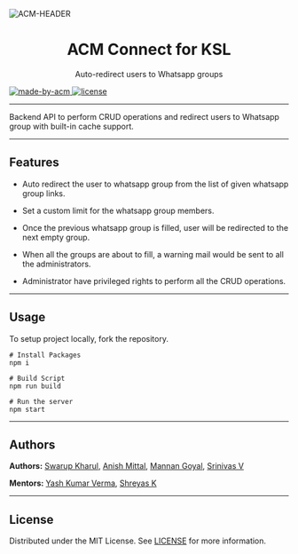 ![ACM-HEADER](https://user-images.githubusercontent.com/14032427/92643737-e6252e00-f2ff-11ea-8a51-1f1b69caba9f.png)

<h1 align="center"> ACM Connect for KSL </h1>

<p align="center"> 
Auto-redirect users to Whatsapp groups
</p>

<p>
  <a href="https://acmvit.in/" target="_blank">
    <img alt="made-by-acm" src="https://img.shields.io/badge/MADE%20BY-ACM%20VIT-blue?style=for-the-badge" />
  </a>

  <a href='https://github.com/ACM-VIT/acm-connect-backend/blob/master/LICENSE' target="_blank">
  <img alt="license" src="https://img.shields.io/badge/License-MIT-green.svg?style=for-the-badge" />
  </a>
    
</p>

---

Backend API to perform CRUD operations and redirect users to Whatsapp group with built-in cache support.

---

## Features

- Auto redirect the user to whatsapp group from the list of given whatsapp group links.

- Set a custom limit for the whatsapp group members.

- Once the previous whatsapp group is filled, user will be redirected to the next empty group.

- When all the groups are about to fill, a warning mail would be sent to all the administrators.

- Administrator have privileged rights to perform all the CRUD operations.

---

## Usage

To setup project locally, fork the repository.

```console
# Install Packages
npm i

# Build Script
npm run build

# Run the server
npm start
```

---

## Authors

**Authors:** [Swarup Kharul](https://github.com/SwarupKharul), [Anish Mittal](https://github.com/ANISH0309), [Mannan Goyal](https://github.com/Mannan-Goyal), [Srinivas V](https://github.com/cr-trojan23)

**Mentors:** [Yash Kumar Verma](https://github.com/YashKumarVerma), [Shreyas K](https://github.com/HelixW)

---

## License

Distributed under the MIT License. See [LICENSE](LICENSE) for more information.
